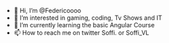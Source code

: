 - 👋 Hi, I’m @Federicoooo
- 👀 I’m interested in gaming, coding, Tv Shows and IT 
- 🌱 I’m currently learning the basic Angular Course
- 📫 How to reach me on twitter Soffi. or Soffi_VL
